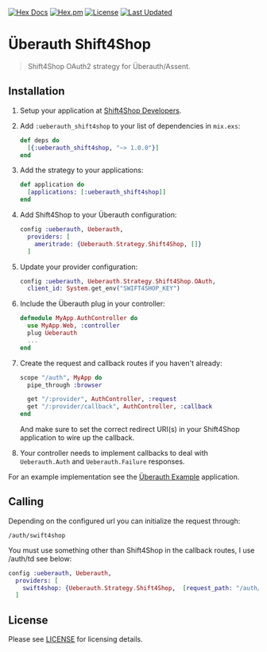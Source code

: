 
[![Hex Docs](https://img.shields.io/badge/hex-docs-lightgreen.svg)](https://hexdocs.pm/ueberauth_shift4shop/)
[![Hex.pm](https://img.shields.io/hexpm/dt/ueberauth_shift4shop.svg)](https://hex.pm/packages/ueberauth_shift4shop)
[![License](https://img.shields.io/hexpm/l/ueberauth_shift4shop.svg)](https://github.com/mithereal/ueberauth_shift4shop/blob/master/LICENSE)
[![Last Updated](https://img.shields.io/github/last-commit/mithereal/ueberauth_shift4shop.svg)](https://github.com/mithereal/ueberauth_shift4shop/commits/master)

# Überauth Shift4Shop

> Shift4Shop OAuth2 strategy for Überauth/Assent.

## Installation

1. Setup your application at [Shift4Shop Developers](https://devportal.3dcart.com/).

1. Add `:ueberauth_shift4shop` to your list of dependencies in `mix.exs`:

    ```elixir
    def deps do
      [{:ueberauth_shift4shop, "~> 1.0.0"}]
    end
    ```

1. Add the strategy to your applications:

    ```elixir
    def application do
      [applications: [:ueberauth_shift4shop]]
    end
    ```

1. Add Shift4Shop to your Überauth configuration:

    ```elixir
    config :ueberauth, Ueberauth,
      providers: [
        ameritrade: {Ueberauth.Strategy.Shift4Shop, []}
      ]
    ```

1.  Update your provider configuration:

    ```elixir
    config :ueberauth, Ueberauth.Strategy.Shift4Shop.OAuth,
      client_id: System.get_env("SWIFT4SHOP_KEY")
    ```

1.  Include the Überauth plug in your controller:

    ```elixir
    defmodule MyApp.AuthController do
      use MyApp.Web, :controller
      plug Ueberauth
      ...
    end
    ```

1.  Create the request and callback routes if you haven't already:

    ```elixir
    scope "/auth", MyApp do
      pipe_through :browser

      get "/:provider", AuthController, :request
      get "/:provider/callback", AuthController, :callback
    end
    ```

    And make sure to set the correct redirect URI(s) in your Shift4Shop application to wire up the callback.

1. Your controller needs to implement callbacks to deal with `Ueberauth.Auth` and `Ueberauth.Failure` responses.

For an example implementation see the [Überauth Example](https://github.com/ueberauth/ueberauth_example) application.

## Calling

Depending on the configured url you can initialize the request through:

    /auth/swift4shop


You must use something other than Shift4Shop in the callback routes, I use /auth/td see below:

```elixir
config :ueberauth, Ueberauth,
  providers: [
    swift4shop: {Ueberauth.Strategy.Shift4Shop,  [request_path: "/auth/swift4shop", callback_path: "/auth/swift4shop/callback"]}
  ]
```


## License

Please see [LICENSE](https://github.com/mithereal/ueberauth_shift4shop/blob/master/LICENSE) for licensing details.
